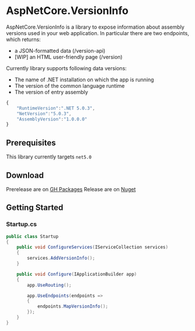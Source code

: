# AspNetCore.VersionInfo

AspNetCore.VersionInfo is a library to expose information about assembly versions used in your web application. 
In particular there are two endpoints, which returns:
* a JSON-formatted data (/version-api)
* [WIP] an HTML user-friendly page (/version)

Currently library supports following data versions:
* The name of .NET installation on which the app is running
* The version of the common language runtime
* The version of entry assembly

```js
{
    "RuntimeVersion":".NET 5.0.3",
    "NetVersion":"5.0.3",
    "AssemblyVersion":"1.0.0.0"
}
```

## Prerequisites
This library currently targets `net5.0`

## Download

Prerelease are on [GH Packages](https://github.com/salem84?tab=packages&repo_name=AspNetCore.VersionInfo)
Release are on [Nuget]()

## Getting Started

### Startup.cs
```csharp
public class Startup
{
    public void ConfigureServices(IServiceCollection services)
    {
        services.AddVersionInfo();
    }

    public void Configure(IApplicationBuilder app)
    {
        app.UseRouting();

        app.UseEndpoints(endpoints =>
        {
            endpoints.MapVersionInfo();
        });
    }
}
```

